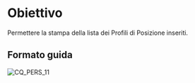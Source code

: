 # Obiettivo
Permettere la stampa della lista dei Profili di Posizione inseriti.

## Formato guida
![CQ_PERS_11](https://doc.smeup.com/immagini/MBDOC_OGG-P_CQSP10/CQ_PERS_11.png)